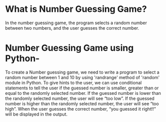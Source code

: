 # What is Number Guessing Game?
In the number guessing game, the program selects a random number between two numbers, and the user guesses the correct number.

# Number Guessing Game using Python-
To create a Number guessing game, we need to write a program to select a random number between 1 and 10 by using 'randrange' method of 'random' module in Python. To give hints to the user, we can use conditional statements to tell the user if the guessed number is smaller, greater than or equal to the randomly selected number.
If the guessed number is lower than the randomly selected number, the user will see “too low”. If the guessed number is higher than the randomly selected number, the user will see “too high”. When the user guesses the correct number, “you guessed it right!!” will be displayed in the output.


